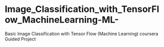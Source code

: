 # Image_Classification_with_TensorFlow_MachineLearning-ML-
 Basic Image Classification with Tensor Flow (Machine Learning) coursera Guided Project
